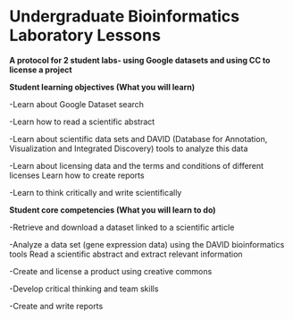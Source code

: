 # Undergraduate Bioinformatics Laboratory Lessons

<b> A protocol for 2 student labs- using Google datasets and using CC to license a project </b>


<b> Student learning objectives (What you will learn) </b>


-Learn about Google Dataset search

-Learn how to read a scientific abstract

-Learn about scientific data sets and DAVID (Database for Annotation, Visualization and Integrated Discovery) tools to analyze this data

-Learn about licensing data and the terms and conditions of different licenses Learn how to create reports

-Learn to think critically and write scientifically


<b> Student core competencies (What you will learn to do) </b>

-Retrieve and download a dataset linked to a scientific article

-Analyze a data set (gene expression data) using the DAVID bioinformatics tools Read a scientific abstract and extract relevant information

-Create and license a product using creative commons

-Develop critical thinking and team skills

-Create and write reports
